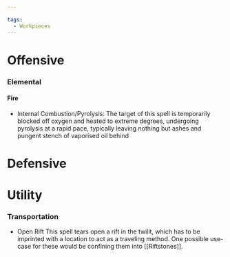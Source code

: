---
tags:
  - Workpieces
---
# Offensive

### Elemental
#### Fire
- Internal Combustion/Pyrolysis:
	The target of this spell is temporarily blocked off oxygen and heated to extreme degrees, undergoing pyrolysis at a rapid pace, typically leaving nothing but ashes and pungent stench of vaporised oil behind
# Defensive
# Utility
### Transportation
- Open Rift
	This spell tears open a rift in the twilit, which has to be imprinted with a location to act as a traveling method. One possible use-case for these would be confining them into [[Riftstones]].
	